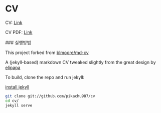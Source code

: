 # CV

CV: [Link](https://pikachu987.github.io/cv/)

CV PDF: [Link](https://pikachu987.github.io/cv/resources/Gwanho_Kim_CV.pdf?v=1)

### 실행방법

This project forked from [blmoore/md-cv](https://github.com/blmoore/md-cv)

A (jekyll-based) markdown CV tweaked slightly from the great design by [elipapa](https://github.com/elipapa/markdown-cv)

To build, clone the repo and run jekyll:

[install jekyll](https://jekyllrb.com/docs/installation/)

```bash
git clone git://github.com/pikachu987/cv
cd cv/
jekyll serve
```